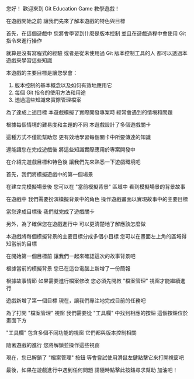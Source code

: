 您好！
歡迎來到 Git Education Game 教學遊戲！

在遊戲開始之前
讓我們先來了解本遊戲的特色與目標

首先，在這個遊戲中
您將會學習到什麼是版本控制
並且在遊戲過程中會使用 Git 指令來進行操作

就算是沒有寫程式的經驗
或者是從未使用過 Git 版本控制工具的人
都可以透過本遊戲來學習這些知識

本遊戲的主要目標是讓您學會：
1. 版本控制的基本概念以及如何有效地應用它
2. 每個 Git 指令的使用方法和用途
3. 透過這些知識來實際管理檔案
   
為了達成上述目標
本遊戲模擬了實際開發專案時
經常會遇到的情境和問題

根據每個情境的難易度和主題的不同
本遊戲設計了多個遊戲關卡

這種方式不僅能幫助您
更有效地學習每個關卡中所要傳達的知識

還能讓您在完成遊戲後
將這些知識實際應用於專案開發中

在介紹完遊戲目標和特色後
讓我們先來熟悉一下遊戲環境吧

首先，我們將模擬遊戲中的第一個場景

在建立完模擬場景後
您可以在 "當前模擬背景" 區域中
看到模擬場景的背景故事

在遊戲中
我們需要扮演模擬背景中的角色
操作遊戲畫面以實現故事中的主要目標

當您達成目標後
我們就完成了遊戲關卡

另外，為了確保您在遊戲進行中
可以更清楚地了解應該怎麼做

本遊戲將每個模擬背景的主要目標分成多個小目標
您可以在畫面左上角的區域得知當前的目標

在開始第一個目標前
讓我們一起來確認這次的故事背景吧

根據當前的模擬背景
您已在這台電腦上新增了一份簡報

根據故事情節
如果需要進行檔案修改
您必須先開啟 "檔案管理" 視窗才能繼續進行

遊戲新增了第一個目標
現在，讓我們專注地完成目前的任務吧

為了打開 "檔案管理" 視窗
我們需要從 "工具欄" 中找到相應的按鈕
這個按鈕位於畫面下方

"工具欄" 包含多個不同功能的視窗
它們都與版本控制相關

隨著遊戲的進行
您將解鎖並操作這些視窗

現在，您已解鎖了 "檔案管理" 按鈕
等會嘗試使用滑鼠左鍵點擊它來打開視窗吧

最後，如果在遊戲進行中遇到任何問題
請隨時點擊此按鈕尋求幫助
加油吧！
